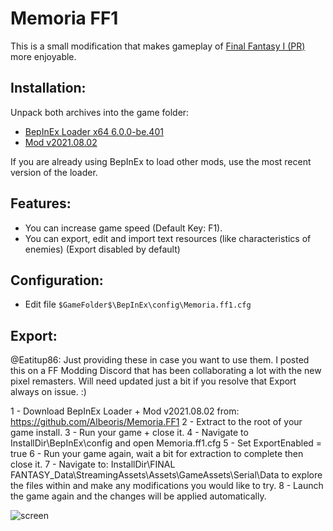 # Memoria FF1
This is a small modification that makes gameplay of [Final Fantasy I (PR)](https://store.steampowered.com/app/1173770/FINAL_FANTASY/) more enjoyable. 

## Installation:
Unpack both archives into the game folder:
- [BepInEx Loader x64 6.0.0-be.401](https://github.com/Albeoris/Memoria.FF1/releases/download/v2021.08.02/Loader_v2021.08.01.zip)
- [Mod v2021.08.02](https://github.com/Albeoris/Memoria.FF1/releases/download/v2021.08.02/Mod_v2021.08.02.zip)

If you are already using BepInEx to load other mods, use the most recent version of the loader.

## Features:

- You can increase game speed (Default Key: F1).
- You can export, edit and import text resources (like characteristics of enemies) (Export disabled by default)

## Configuration:

- Edit file `$GameFolder$\BepInEx\config\Memoria.ff1.cfg`

## Export:

@Eatitup86:
Just providing these in case you want to use them. I posted this on a FF Modding Discord that has been collaborating a lot with the new pixel remasters. Will need updated just a bit if you resolve that Export always on issue. :)

1 - Download BepInEx Loader + Mod v2021.08.02 from: https://github.com/Albeoris/Memoria.FF1
2 - Extract to the root of your game install.
3 - Run your game + close it.
4 - Navigate to InstallDir\BepInEx\config and open Memoria.ff1.cfg
5 - Set ExportEnabled = true
6 - Run your game again, wait a bit for extraction to complete then close it.
7 - Navigate to: InstallDir\FINAL FANTASY_Data\StreamingAssets\Assets\GameAssets\Serial\Data to explore the files within and make any modifications you would like to try.
8 - Launch the game again and the changes will be applied automatically.

![screen](https://i.imgur.com/1IrVylI.png)
